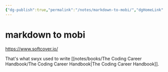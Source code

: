 ```yaml
---
{"dg-publish":true,"permalink":"/notes/markdown-to-mobi/","dgHomeLink":true,"dgPassFrontmatter":false,"dgShowBacklinks":true,"dgShowLocalGraph":true}
---
```


# markdown to mobi

https://www.softcover.io/

That's what swyx used to write [[notes/books/The Coding Career Handbook/The Coding Career Handbook|The Coding Career Handbook]].
